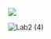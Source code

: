 ![](https://colab.research.google.com/drive/1LBZcfqmMqW1Z7LCYoPMQo261aqdfcJ58#scrollTo=AhbwzlUiwT_6)

![Lab2 (4)](https://user-images.githubusercontent.com/53385016/74823687-1a3df080-52d5-11ea-9e26-8fbebb539c16.png)
